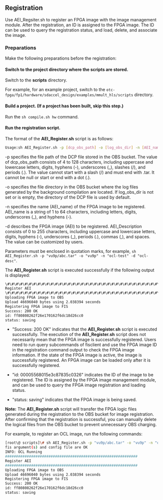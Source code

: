 Registration
----


Use AEI_Regsiter.sh to register an FPGA image with the image management module. After the registration, an ID is assigned to the FPGA image. The ID can be used to query the registration status, and load, delete, and associate the image.

### Preparations

Make the following preparations before the registration:

#### Switch to the project directory where the scripts are stored.


Switch to the **scripts** directory.

For example, for an example project, switch to the `otc-fpga/fp1/hardware/sdaccel_design/examples/mmult_hls/scripts` directory.

#### Build a project. (If a project has been built, skip this step.)

Run the `sh compile.sh hw` command.

#### Run the registration script.

The format of the **AEI_Register.sh** script is as follows:

```bash
Usage:sh AEI_Register.sh -p [dcp_obs_path] -o [log_obs_dir] -n [AEI_name] -d [AEI_Description]
```

-p specifies the file path of the DCP file stored in the OBS bucket. The value of dcp_obs_path consists of 4 to 128 characters, including uppercase and lowercase letters, digits, hyphens (-), underscores (_), slashes (/), and periods (.). The value cannot start with a slash (/) and must end with .tar. It cannot be null or start or end with a dot (.).

-o specifies the file directory in the OBS bucket where the log files generated by the background compilation are located. If log_obs_dir is not set or is empty, the directory of the DCP file is used by default.

-n specifies the name (AEI_name) of the FPGA image to be registered. AEI_name is a string of 1 to 64 characters, including letters, digits, underscores (_), and hyphens (-).

-d describes the FPGA image (AEI) to be registered. AEI_Description consists of 0 to 255 characters, including uppercase and lowercase letters, digits, hyphens (-), underscores (_), periods (.), commas (,), and spaces. The value can be customized by users.

Parameters must be enclosed in quotation marks, for example, `sh AEI_Register.sh -p "vu9p/abc.tar" -o "vu9p" -n "ocl-test" -d "ocl-desc"`.

The **AEI_Register.sh** script is executed successfully if the following output is displayed:

```bash
\#\#\#\#\#\#\#\#\#\#\#\#\#\#\#\#\#\#\#\#\#\#\#\#\#\#\#\#\#\#\#\#\#\#\#\#\#\#\#\#\#\#\#\#\#\#\#\#\#\#\#\#\#\#\#\#\#\#\#\#\#  
Register AEI  
\#\#\#\#\#\#\#\#\#\#\#\#\#\#\#\#\#\#\#\#\#\#\#\#\#\#\#\#\#\#\#\#\#\#\#\#\#\#\#\#\#\#\#\#\#\#\#\#\#\#\#\#\#\#\#\#\#\#\#\#\#  
Uploading FPGA image to OBS
Upload 46696040 bytes using 2.038394 seconds
Registering FPGA image to FIS
Success: 200 OK
id: ff80808262f26e170162f6dc18d26cc0
status: saving
```

-   "Success: 200 OK" indicates that the **AEI_Register.sh** script is executed successfully. The execution of the **AEI_Register.sh** script does not necessarily mean that the FPGA image is successfully registered. Users need to run query subcommands of fisclient and use the FPGA image ID in the registration command output to check the FPGA image information. If the state of the FPGA image is active, the image is successfully registered. An FPGA image can be loaded only after it is successfully registered.

-   "id: 00005568015e3c87835c0326" indicates the ID of the image to be registered. The ID is assigned by the FPGA image management module, and can be used to query the FPGA image registration and loading status.

-   "status: saving" indicates that the FPGA image is being saved.


**Note:** The **AEI_Register.sh** script will transfer the FPGA logic files generated during the registration to the OBS bucket for image registration. After confirming that the registration is successful, you can manually delete the logical files from the OBS bucket to prevent unnecessary OBS charging.

For example, to register an OCL image, run the following commands:

```bash
[root\@ scripts]\# sh AEI_Register.sh -p "vu9p/abc.tar" -o "vu9p" -n "ocl-test" -d "ocl-desc"  
fis argument(s) and config file are OK
INFO: OCL Running
#############################################################
Register AEI
#############################################################
Uploading FPGA image to OBS
Upload 46696040 bytes using 2.038394 seconds
Registering FPGA image to FIS
Success: 200 OK
id: ff80808262f26e170162f6dc18d26cc0
status: saving
```


